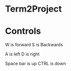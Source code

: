 # Term2Project

# Controls

W is forward
S is Backwards

A is left
D is right

Space bar is up
CTRL is down
